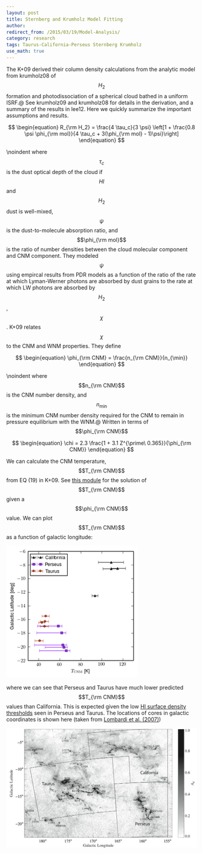 ```yaml
---
layout: post
title: Sternberg and Krumholz Model Fitting
author:
redirect_from: /2015/03/19/Model-Analysis/
category: research
tags: Taurus-California-Perseus Sternberg Krumholz
use_math: true
---
```


The K+09 derived their column density calculations from the analytic model
from krumholz08 of $$H_2$$ formation and
photodissociation of a spherical cloud bathed in a uniform ISRF.\@ See
krumholz09 and krumholz08 for details in the derivation,
and a summary of the results in lee12. Here we quickly summarize
the important assumptions and results.


$$
\begin{equation}
    R_{\rm H_2} = \frac{4 \tau_c}{3 \psi} \left[1 +
        \frac{0.8 \psi \phi_{\rm mol}}{4 \tau_c + 3(\phi_{\rm mol} -
    1)\psi}\right]
\end{equation}
$$

\noindent where $$\tau_c$$ is the dust optical depth of the cloud if $$HI$$ and
$$H_2$$ dust is well-mixed, $$\psi$$ is the dust-to-molecule absorption ratio,
and $$\phi_{\rm mol}$$ is the ratio of number densities between the cloud
molecular component and CNM component. They modeled $$\psi$$ using empircal
results from PDR models as a function of the ratio of the rate at which
Lyman-Werner photons are absorbed by dust grains to the rate at which LW
photons are absorbed by $$H_2$$, $$\chi$$. K+09 relates $$\chi$$ to the CNM and
WNM  properties. They define

$$
\begin{equation}
    \phi_{\rm CNM} = \frac{n_{\rm CNM}}{n_{\min}}
\end{equation}
$$

\noindent where $$n_{\rm CNM}$$ is the CNM number density, and $$n_{\min}$$
is the minimum CNM number density required for the CNM to remain in
pressure equilibrium with the WNM.\@ Written in terms of $$\phi_{\rm CNM}$$

$$
\begin{equation}
    \chi = 2.3 \frac{1 + 3.1 Z^{\prime\ 0.365}}{\phi_{\rm CNM}}
\end{equation}
$$


We can calculate the CNM temperature, $$T_{\rm CNM}$$ from EQ (19) in K+09. See
[this
module](https://bitbucket.org/ezbc/python_modules/src/3a5a4ecee558df6683f15c638f76a0f13d571850/myscience/krumholz09.py?at=master)
for the solution of $$T_{\rm CNM}$$ given a $$\phi_{\rm CNM}$$ value. We can
plot $$T_{\rm CNM}$$ as a function of galactic longitude:

<img src="/images/2015-03-17/multicloud_T_cnm_vs_glat.png"/>

where we can see that Perseus and Taurus have much lower predicted $$T_{\rm
CNM}$$ values than California. This is expected given the low [HI surface density thresholds](/posts/notes/2015/03/12/Sternberg-Fitting/) seen in Perseus and Taurus. The locations of cores in galactic coordinates is shown here (taken from [Lombardi et al. (2007)](http://esoads.eso.org/abs/2010A%26A...512A..67L))

<img src="/images/2015-03-17/tcp_lombardi07.png"/>









